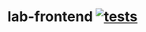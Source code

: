 # lab-frontend [![tests](https://github.com/sushiware/lab-frontend/actions/workflows/deploy.yml/badge.svg)](https://github.com/sushiware/lab-frontend/actions/workflows/deploy.yml)
